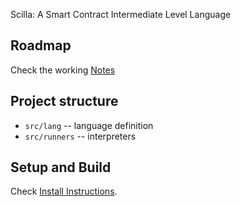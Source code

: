 Scilla: A Smart Contract Intermediate Level Language

## Roadmap

Check the working [Notes](./ROADMAP.md)

## Project structure

* `src/lang` -- language definition
* `src/runners` -- interpreters

## Setup and Build

Check [Install Instructions](./INSTALL.md).


